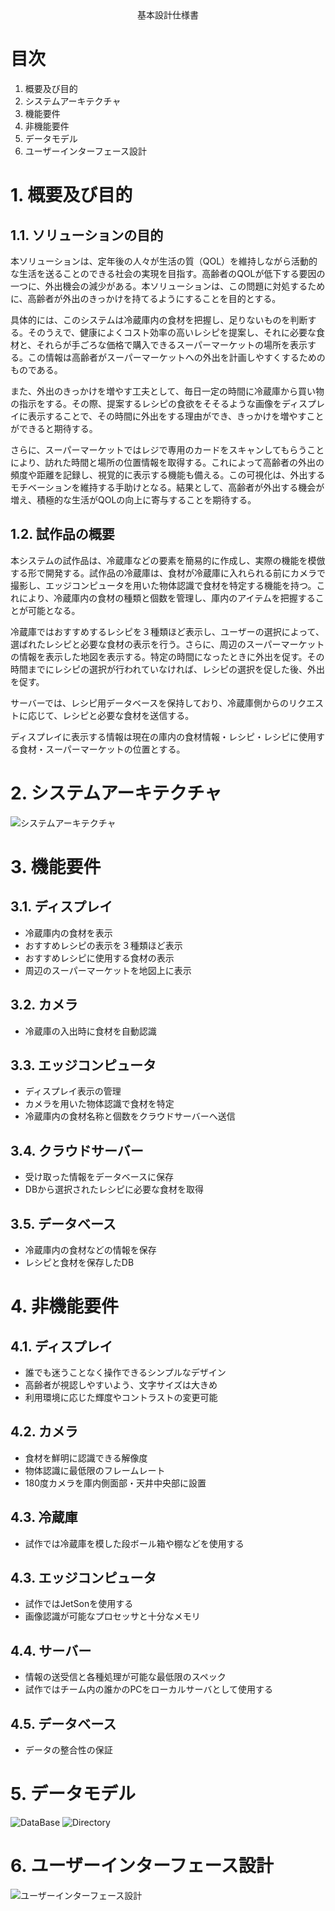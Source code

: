 <div style="text-align: center;">
基本設計仕様書
</div>


<div style="page-break-before:always"></div>

# 目次
1. 概要及び目的
2. システムアーキテクチャ
3. 機能要件
4. 非機能要件
5. データモデル
6. ユーザーインターフェース設計

<div style="page-break-before:always"></div>

# 1. 概要及び目的
## 1.1. ソリューションの目的
本ソリューションは、定年後の人々が生活の質（QOL）を維持しながら活動的な生活を送ることのできる社会の実現を目指す。高齢者のQOLが低下する要因の一つに、外出機会の減少がある。本ソリューションは、この問題に対処するために、高齢者が外出のきっかけを持てるようにすることを目的とする。

具体的には、このシステムは冷蔵庫内の食材を把握し、足りないものを判断する。そのうえで、健康によくコスト効率の高いレシピを提案し、それに必要な食材と、それらが手ごろな価格で購入できるスーパーマーケットの場所を表示する。この情報は高齢者がスーパーマーケットへの外出を計画しやすくするためのものである。

また、外出のきっかけを増やす工夫として、毎日一定の時間に冷蔵庫から買い物の指示をする。その際、提案するレシピの食欲をそそるような画像をディスプレイに表示することで、その時間に外出をする理由ができ、きっかけを増やすことができると期待する。

さらに、スーパーマーケットではレジで専用のカードをスキャンしてもらうことにより、訪れた時間と場所の位置情報を取得する。これによって高齢者の外出の頻度や距離を記録し、視覚的に表示する機能も備える。この可視化は、外出するモチベーションを維持する手助けとなる。結果として、高齢者が外出する機会が増え、積極的な生活がQOLの向上に寄与することを期待する。

## 1.2. 試作品の概要
本システムの試作品は、冷蔵庫などの要素を簡易的に作成し、実際の機能を模倣する形で開発する。試作品の冷蔵庫は、食材が冷蔵庫に入れられる前にカメラで撮影し、エッジコンピュータを用いた物体認識で食材を特定する機能を持つ。これにより、冷蔵庫内の食材の種類と個数を管理し、庫内のアイテムを把握することが可能となる。

冷蔵庫ではおすすめするレシピを３種類ほど表示し、ユーザーの選択によって、選ばれたレシピと必要な食材の表示を行う。さらに、周辺のスーパーマーケットの情報を表示した地図を表示する。特定の時間になったときに外出を促す。その時間までにレシピの選択が行われていなければ、レシピの選択を促した後、外出を促す。

サーバーでは、レシピ用データベースを保持しており、冷蔵庫側からのリクエストに応じて、レシピと必要な食材を送信する。

ディスプレイに表示する情報は現在の庫内の食材情報・レシピ・レシピに使用する食材・スーパーマーケットの位置とする。

# 2. システムアーキテクチャ
![システムアーキテクチャ](../img/system_architecture.drawio.png)
# 3. 機能要件
## 3.1. ディスプレイ
- 冷蔵庫内の食材を表示
- おすすめレシピの表示を３種類ほど表示
- おすすめレシピに使用する食材の表示
- 周辺のスーパーマーケットを地図上に表示
## 3.2. カメラ
- 冷蔵庫の入出時に食材を自動認識
## 3.3. エッジコンピュータ
- ディスプレイ表示の管理
- カメラを用いた物体認識で食材を特定
- 冷蔵庫内の食材名称と個数をクラウドサーバーへ送信
## 3.4. クラウドサーバー
- 受け取った情報をデータベースに保存
- DBから選択されたレシピに必要な食材を取得
## 3.5. データベース
- 冷蔵庫内の食材などの情報を保存
- レシピと食材を保存したDB
# 4. 非機能要件
## 4.1. ディスプレイ
- 誰でも迷うことなく操作できるシンプルなデザイン
- 高齢者が視認しやすいよう、文字サイズは大きめ
- 利用環境に応じた輝度やコントラストの変更可能
## 4.2. カメラ
- 食材を鮮明に認識できる解像度
- 物体認識に最低限のフレームレート
- 180度カメラを庫内側面部・天井中央部に設置
## 4.3. 冷蔵庫
- 試作では冷蔵庫を模した段ボール箱や棚などを使用する
## 4.3. エッジコンピュータ
- 試作ではJetSonを使用する
- 画像認識が可能なプロセッサと十分なメモリ
## 4.4. サーバー
- 情報の送受信と各種処理が可能な最低限のスペック
- 試作ではチーム内の誰かのPCをローカルサーバとして使用する
## 4.5. データベース
- データの整合性の保証
# 5. データモデル
![DataBase](../img/DataModel_DB.png)
![Directory](../img/DataModel_Directory.png)

# 6. ユーザーインターフェース設計
![ユーザーインターフェース設計](../img/UI_design.jpg)
